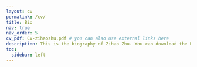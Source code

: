 ```yaml
---
layout: cv
permalink: /cv/
title: Bio
nav: true
nav_order: 5
cv_pdf: CV-zihaozhu.pdf # you can also use external links here
description: This is the biography of Zihao Zhu. You can download the PDF version by clicking the button.
toc:
  sidebar: left
---
```

